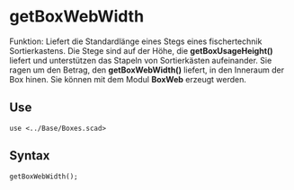 # getBoxWebWidth

Funktion: Liefert die Standardlänge eines Stegs eines fischertechnik Sortierkastens. Die Stege sind auf der Höhe, die __getBoxUsageHeight()__ liefert und unterstützen das Stapeln von Sortierkästen aufeinander. Sie ragen um den Betrag, den __getBoxWebWidth()__ liefert, in den Inneraum der Box hinen. Sie können mit dem Modul __BoxWeb__ erzeugt werden.

## Use
<pre><code>use &lt;../Base/Boxes.scad&gt;</pre></code>

## Syntax
<pre><code>getBoxWebWidth();
</pre></code>
